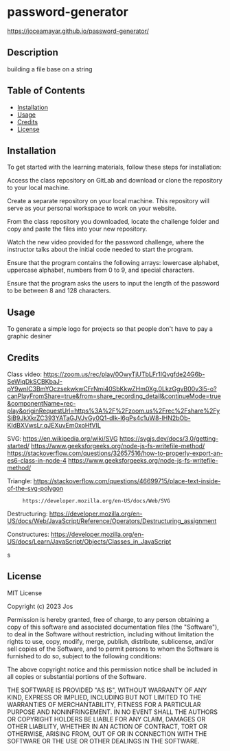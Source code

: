 # password-generator

https://joceamayar.github.io/password-generator/

## Description

building a file base on a string 

## Table of Contents 

- [Installation](#installation)
- [Usage](#usage)
- [Credits](#credits)
- [License](#license)

## Installation


To get started with the learning materials, follow these steps for installation:

Access the class repository on GitLab and download or clone the repository to your local machine.

Create a separate repository on your local machine. This repository will serve as your personal workspace to work on your website.

From the class repository you downloaded, locate the challenge folder and copy and paste the files into your new repository. 

Watch the new video provided for the password challenge, where the instructor talks about the initial code needed to start the program.

Ensure that the program contains the following arrays: lowercase alphabet, uppercase alphabet, numbers from 0 to 9, and special characters.

Ensure that the program asks the users to input the length of the password to be between 8 and 128 characters.

## Usage

To generate a simple logo for projects so that people don't have to pay a graphic desiner 







## Credits

Class video: https://zoom.us/rec/play/0OwyTjUTbLFr1IQvgfde24G6b-SeWiqDkSCBKbaJ-pY9wnIC3BmYOczsekwkwCFrNmi40SbKkwZHm0Xg.0LkzGgvB00v3l5-o?canPlayFromShare=true&from=share_recording_detail&continueMode=true&componentName=rec-play&originRequestUrl=https%3A%2F%2Fzoom.us%2Frec%2Fshare%2FySiB9JkXkrZC393YATaGJVJvGy0Q1-dIk-l6gPs4c1uW8-lHN2bOb-KIdBXVwsLr.qJEXuvEm0xoHfVIL


SVG: https://en.wikipedia.org/wiki/SVG
    https://svgjs.dev/docs/3.0/getting-started/
    https://www.geeksforgeeks.org/node-js-fs-writefile-method/
    https://stackoverflow.com/questions/32657516/how-to-properly-export-an-es6-class-in-node-4
    https://www.geeksforgeeks.org/node-js-fs-writefile-method/

Triangle: https://stackoverflow.com/questions/46699715/place-text-inside-of-the-svg-polygon
          
          
         https://developer.mozilla.org/en-US/docs/Web/SVG

Destructuring: https://developer.mozilla.org/en-US/docs/Web/JavaScript/Reference/Operators/Destructuring_assignment

Constructures: https://developer.mozilla.org/en-US/docs/Learn/JavaScript/Objects/Classes_in_JavaScript

s









## License

MIT License

Copyright (c) 2023 Jos

Permission is hereby granted, free of charge, to any person obtaining a copy
of this software and associated documentation files (the "Software"), to deal
in the Software without restriction, including without limitation the rights
to use, copy, modify, merge, publish, distribute, sublicense, and/or sell
copies of the Software, and to permit persons to whom the Software is
furnished to do so, subject to the following conditions:

The above copyright notice and this permission notice shall be included in all
copies or substantial portions of the Software.

THE SOFTWARE IS PROVIDED "AS IS", WITHOUT WARRANTY OF ANY KIND, EXPRESS OR
IMPLIED, INCLUDING BUT NOT LIMITED TO THE WARRANTIES OF MERCHANTABILITY,
FITNESS FOR A PARTICULAR PURPOSE AND NONINFRINGEMENT. IN NO EVENT SHALL THE
AUTHORS OR COPYRIGHT HOLDERS BE LIABLE FOR ANY CLAIM, DAMAGES OR OTHER
LIABILITY, WHETHER IN AN ACTION OF CONTRACT, TORT OR OTHERWISE, ARISING FROM,
OUT OF OR IN CONNECTION WITH THE SOFTWARE OR THE USE OR OTHER DEALINGS IN THE
SOFTWARE.
